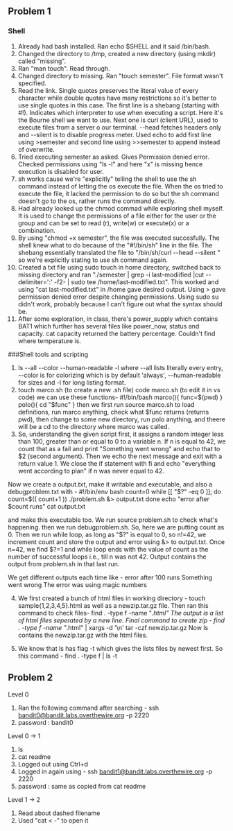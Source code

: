 ## Problem 1
### Shell
1. Already had bash installed. Ran echo $SHELL and it said /bin/bash. 
2. Changed the directory to /tmp, created a new directory (using mkdir) called "missing".
3. Ran "man touch". Read through.
4. Changed directory to missing. Ran "touch semester". File format wasn't specified.
5. Read the link. Single quotes preserves the literal value of every character while double quotes have many restrictions so it's better to use single quotes in this case. The first line is a shebang (starting with #!). Indicates which interpreter to use when executing a script. Here it's the Bourne shell we want to use. Next one is curl (client URL), used to execute files from a server o our terminal. --head fetches headers only and --silent is to disable progress meter. Used echo to add first line using >semester and second line using >>semester to append instead of overwrite.
6. Tried executing semester as asked. Gives Permission denied error. Checked permissions using "ls -l" and here "x" is missing hence execution is disabled for user.
7. sh <filename> works cause we're "explicitly" telling the shell to use the sh command instead of letting the os execute the file. When the os tried to execute the file, it lacked the permission to do so but the sh command doesn't go to the os, rather runs the command directly.
8. Had already looked up the chmod commad while exploring shell myself. It is used to change the permissions of a file either for the user or the group and can be set to read (r), write(w) or execute(x) or a combination. 
9. By using "chmod +x semester", the file was executed succesfully. The shell knew what to do because of the "#!/bin/sh" line in the file. The shebang essentially translated the file to "/bin/sh/curl --head --silent <URL>" so we're explicitly stating to use sh command again. 
10. Created a txt file using sudo touch in home directory, switched back to missing directory and ran "./semester | grep -i last-modiified |cut --delimiter=':' -f2- | sudo tee /home/last-modified.txt". This worked and using "cat last-modified.txt" in /home gave desired output.
Using > gave permission denied error despite changing permissions. 
Using sudo su didn't work, probably because I can't figure out what the syntax should be.
11. After some exploration, in class, there's power_supply which contains BAT1 which further has several files like power_now, status and capacity. cat capacity returned the battery percentage.
Couldn't find where temperature is.

###Shell tools and scripting
1. ls --all --color --human-readable -l
where --all lists literally every entry, --color is for colorizing which is by default 'always', --human-readable for sizes and -l for long listing format.
2. touch marco.sh (to create a new .sh file)
code marco.sh (to edit it in vs code)
we can use these functions-
#!/bin/bash
marco(){
    func=$(pwd)
}
polo(){
    cd "$func"
}
then we first run source marco.sh to load definitions, run marco anything, check what $func returns (returns pwd), then change to some new directory, run polo anything, and theere will be a cd to the directory where marco was called.
3. So, understanding the given script first, it assigns a random integer less than 100, greater than or equal to 0 to a variable n. If n is equal to 42, we count that as a fail and print "Something went wrong" and echo that to $2 (second argument). Then we echo the next message and exit with a return value 1. We close the if statement with fi and echo "everything went according to plan" if n was never equal to 42.

Now we create a output.txt, make it writable and executable, and also a debugproblem.txt with -
#!/bin/env bash
count=0
while [[ "$?" -eq 0 ]];
do
count=$(( count+1 )) 
./problem.sh &> output.txt 
done
echo "error after $count runs"
cat output.txt

and make this executable too. 
We run source problem.sh to check what's happening. 
then we run debugproblem.sh. So, here we are putting count as 0. Then we run while loop, as long as "$?" is equal to 0, so n!=42, we increment count and store the output and error using &> to output.txt. Once n=42, we find $?=1 and while loop ends with the value of count as the number of successful loops i.e., till n was not 42. Output contains the output from problem.sh in that last run.

We get different outputs each time like -
error after 100 runs
Something went wrong
The error was using magic numbers

4. We first created a bunch of html files in working directory -
touch sample{1,2,3,4,5}.html 
as well as a newzip.tar.gz file.
Then ran this command to check files-
find . -type f -name "*.html" 
The output is a list of html files seperated by a new line.
Final command to create zip -
find . -type f -name "*.html" | xargs -d '\n' tar -czf newzip.tar.gz
Now ls contains the newzip.tar.gz with the html files.

5. We know that ls has  flag -t which gives the lists files by newest first.
So this command -
find . -type f | ls -t

## Problem 2
Level 0

1. Ran the following command after searching -
ssh bandit0@bandit.labs.overthewire.org -p 2220
2. password : bandit0

Level 0 -> 1

1. ls
2. cat readme
3. Logged out using Ctrl+d
4. Logged in again using -
ssh bandit1@bandit.labs.overthewire.org -p 2220
5. password : same as copied from cat readme

Level 1 -> 2

1. Read about dashed filename
2. Used "cat < -" to open it
